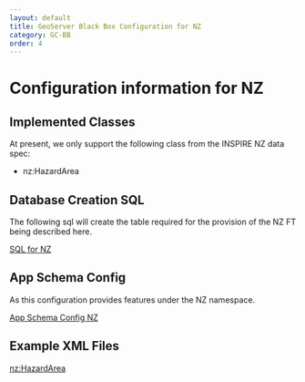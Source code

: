 ```yaml
---
layout: default
title: GeoServer Black Box Configuration for NZ
category: GC-BB
order: 4
---
```


# Configuration information for NZ

## Implemented Classes
At present, we only support the following class from the INSPIRE NZ data spec:
* nz:HazardArea

## Database Creation SQL
The following sql will create the table required for the provision of the NZ FT being described here. 

[SQL for NZ](https://raw.githubusercontent.com/DataCoveEU/API4INSPIRE/gh-pages/ogc-api/configs/NZ_create.sql)

## App Schema Config

As this configuration provides features under the NZ namespace.

[App Schema Config NZ](https://raw.githubusercontent.com/DataCoveEU/API4INSPIRE/gh-pages/ogc-api/configs/MappingNZ.xml)

## Example XML Files

[nz:HazardArea](https://raw.githubusercontent.com/DataCoveEU/API4INSPIRE/gh-pages/ogc-api/configs/HazardArea.xml)
